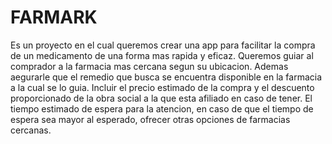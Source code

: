 # FARMARK
Es un proyecto en el cual queremos crear una app para facilitar la compra de un medicamento de una forma mas rapida y eficaz.
Queremos guiar al comprador a la farmacia mas cercana segun su ubicacion.
Ademas aegurarle que el remedio que busca se encuentra disponible en la farmacia a la cual se lo guia.
Incluir el precio estimado de la compra y el descuento proporcionado de la obra social a la que esta afiliado en caso de tener.
El tiempo estimado de espera para la atencion, en caso de que el tiempo de espera sea mayor al esperado, ofrecer otras opciones de farmacias cercanas.

